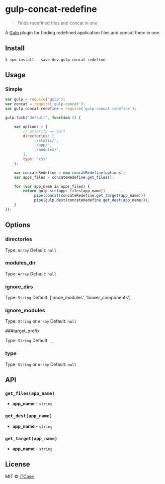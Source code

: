 # gulp-concat-redefine 

> Finds redefined files and concat in one

A [Gulp](http://gulpjs.com/) plugin for finding redefined application files and concat them in one.

## Install

```
$ npm install --save-dev gulp-concat-redefine
```


## Usage

### Simple

```js
var gulp = require('gulp');
var concat = require('gulp-concat');
var gulp-concat-redefine = require('gulp-concat-redefine');

gulp.task('default', function () {

    var options = {
        // priority == sort
        directories: [
            './static/',
            './app/',
            './modules/',
        ],
        type: 'css'
    };

    var concateRedefine = new concatRedefine(options);
    var apps_files = concateRedefine.get_files();

    for (var app_name in apps_files) {
        return gulp.src(apps_files[app_name])
            .pipe(concat(concateRedefine.get_target(app_name)))
            .pipe(gulp.dest(concateRedefine.get_dest(app_name)));
    }
});
```

## Options

### directories

Type: `Array` Default: `null`

### modules_dir

Type: `Array` Default: `null`

### ignore_dirs

Type: `String` Default: ['node_modules', 'bower_components']

### ignore_modules

Type: `String` or `Array` Default: `null`

###target_prefix

Type: `String` Default: `__`

### type

Type: `String` or `Array` Default: `null`

## API

### `get_files(app_name)`
* **app_name** - `string` 

### `get_dest(app_name)`
* **app_name** - `string` 

### `get_target(app_name)`
* **app_name** - `string` 

## License

MIT © [ITCase](http://itcase.pro/)